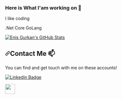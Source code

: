 ### Here is What I'am working on 👋

 I like coding
 
 .Net Core
 GoLang
 

<p><a target="_blank" rel="noopener noreferrer" href="https://github-readme-stats.vercel.app/api?username=enisgurkann&show_icons=true&theme=onedark&count_private=true"><img src="https://github-readme-stats.vercel.app/api?username=enisgurkann&show_icons=true&theme=onedark&count_private=true"
    alt="Enis Gurkan's GitHub Stats"
    data-canonical-src="https://github-readme-stats.vercel.app/api?username=enisgurkann&show_icons=true&theme=onedark&count_private=true"
    style="max-width:100%;"></a></p>
    
 <h2><a id="user-content-contact-me-" class="anchor" aria-hidden="true" href="#contact-me-"><svg class="octicon octicon-link" viewBox="0 0 16 16" version="1.1" width="16" height="16" aria-hidden="true"><path fill-rule="evenodd" d="M7.775 3.275a.75.75 0 001.06 1.06l1.25-1.25a2 2 0 112.83 2.83l-2.5 2.5a2 2 0 01-2.83 0 .75.75 0 00-1.06 1.06 3.5 3.5 0 004.95 0l2.5-2.5a3.5 3.5 0 00-4.95-4.95l-1.25 1.25zm-4.69 9.64a2 2 0 010-2.83l2.5-2.5a2 2 0 012.83 0 .75.75 0 001.06-1.06 3.5 3.5 0 00-4.95 0l-2.5 2.5a3.5 3.5 0 004.95 4.95l1.25-1.25a.75.75 0 00-1.06-1.06l-1.25 1.25a2 2 0 01-2.83 0z"></path></svg></a>Contact Me <g-emoji class="g-emoji" alias="mailbox" fallback-src="https://github.githubassets.com/images/icons/emoji/unicode/1f4eb.png">📫</g-emoji></h2>
<p>You can find and get touch with me on these accounts!</p>
<p>
<a href="https://www.linkedin.com/in/enis-gürkan-48471b95/" rel="nofollow"><img src="https://img.shields.io/badge/enisgurkan-follow%20on%20linkedin-blue?style=for-the-badge&amp;logo=linkedin" alt="Linkedin Badge" style="max-width:100%;"></a>
</p>
<p>
<a href='https://twitter.com/enisgurkann/'><img src='https://img.shields.io/badge/enisgurkann-FOLLOW%20ON%20TWITTER-BLUE?style=for-the-badge&logo=twitter' height='32px'/></a>
</p>
